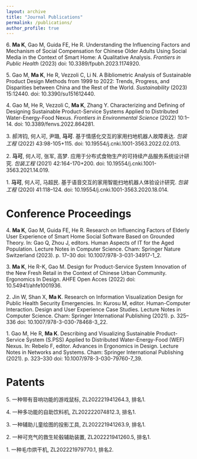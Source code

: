```yaml
---
layout: archive
title: "Journal Publications"
permalink: /publications/
author_profile: true
---
```




6\. **Ma K**, Gao M, Guida FE, He R. Understanding the Influencing Factors and Mechanism of Social Compensation for Chinese Older Adults Using Social Media in the Context of Smart Home: A Qualitative Analysis. *Frontiers in Public Health* (2023) doi: 10.3389/fpubh.2023.1174920.

5\. Gao M, **Ma K**, He R, Vezzoli C, Li N. A Bibliometric Analysis of Sustainable Product Design Methods from 1999 to 2022: Trends, Progress, and Disparities between China and the Rest of the World. *Sustainability* (2023) 15:12440. doi: 10.3390/su151612440.

4\. Gao M, He R, Vezzoli C, **Ma K**, Zhang Y. Characterizing and Defining of Designing Sustainable Product-Service Systems Applied to Distributed Water-Energy-Food Nexus. *Frontiers in Environmental Science* (2022) 10:1–14. doi: 10.3389/fenvs.2022.864281.

3\. 郝涔钧, 何人可, 尹璐, **马可**. 基于情感化交互的家用扫地机器人故障表达. *包装工程* (2022) 43:98-105+115. doi: 10.19554/j.cnki.1001-3563.2022.02.013.

2\. **马可**, 何人可, 张军, 高梦. 应用于分布式食物生产的可持续产品服务系统设计研究. *包装工程* (2021) 42:164-170+200. doi: 10.19554/j.cnki.1001-3563.2021.14.019.

1\. **马可**, 何人可, 马超民. 基于语音交互的家用智能扫地机器人体验设计研究. *包装工程* (2020) 41:118–124. doi: 10.19554/j.cnki.1001-3563.2020.18.014.



Conference Proceedings
======


4\. **Ma K**, Gao M, Guida FE, He R. Research on Influencing Factors of Elderly User Experience of Smart Home Social Software Based on Grounded Theory. In: Gao Q,  Zhou J, editors. Human Aspects of IT for the Aged Population. Lecture Notes in Computer Science. Cham: Springer Nature Switzerland (2023). p. 17–30 doi: 10.1007/978-3-031-34917-1_2.

3\. **Ma K**, He R-K, Gao M. Design for Product-Service System Innovation of the New Fresh Retail in the Context of Chinese Urban Community. Ergonomics In Design. AHFE Open Acces (2022) doi: 10.54941/ahfe1001936.

2\. Jin W, Shan X, **Ma K**. Research on Information Visualization Design for Public Health Security Emergencies. In: Kurosu M, editor. Human-Computer Interaction. Design and User Experience Case Studies. Lecture Notes in Computer Science. Cham: Springer International Publishing (2021). p. 325–336 doi: 10.1007/978-3-030-78468-3_22.

1\. Gao M, He R, **Ma K**. Describing and Visualizing Sustainable Product-Service System (S.PSS) Applied to Distributed Water-Energy-Food (WEF) Nexus. In: Rebelo F, editor. Advances in Ergonomics in Design. Lecture Notes in Networks and Systems. Cham: Springer International Publishing (2021). p. 323–330 doi: 10.1007/978-3-030-79760-7_39.


Patents
======

5\. 一种带有音响功能的游戏鼠标, ZL202221941264.3, 排名1.

4\. 一种多功能的自助饮料机, ZL202222074812.3, 排名1.

3\. 一种辅助儿童绘图的投影工具, ZL202221941263.9, 排名1.

2\. 一种可充气的救生轮毂辅助装置, ZL202221941260.5, 排名1.

1\. 一种毛巾烘干机, ZL202221979770.1, 排名2.
